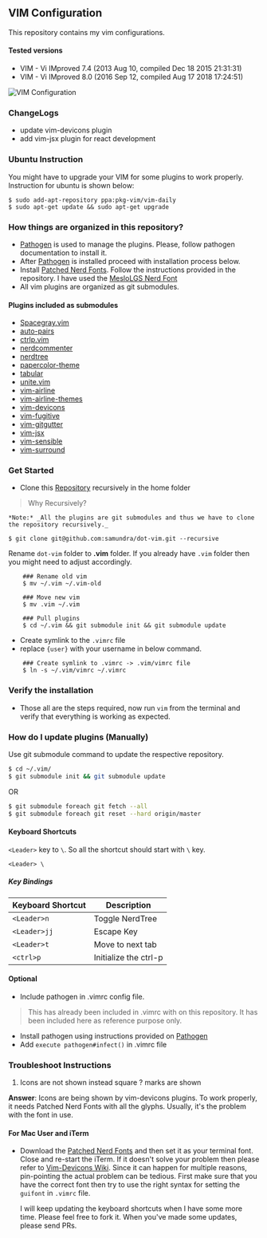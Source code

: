 ## VIM Configuration

This repository contains my vim configurations.

#### Tested versions 
- VIM - Vi IMproved 7.4 (2013 Aug 10, compiled Dec 18 2015 21:31:31)
- VIM - Vi IMproved 8.0 (2016 Sep 12, compiled Aug 17 2018 17:24:51)

![VIM
Configuration](https://cloud.githubusercontent.com/assets/760855/22799834/ca4429de-ef39-11e6-8866-c5968a0dc5c4.png)

### ChangeLogs

- update vim-devicons plugin
- add vim-jsx plugin for react development

### Ubuntu Instruction

You might have to upgrade your VIM for some plugins to work
properly. Instruction for ubuntu is shown below:

```shell
$ sudo add-apt-repository ppa:pkg-vim/vim-daily
$ sudo apt-get update && sudo apt-get upgrade
```

### How things are organized in this repository?

- [Pathogen] is used to manage the plugins. Please, follow pathogen
  documentation to install it.
- After [Pathogen] is installed proceed with installation process below.
- Install [Patched Nerd Fonts]. Follow the instructions provided in the
  repository. I have used the [MesloLGS Nerd Font](https://github.com/ryanoasis/nerd-fonts/raw/master/patched-fonts/Meslo/S/complete/Meslo%20LG%20S%20Regular%20Nerd%20Font%20Complete.otf)
- All vim plugins are organized as git submodules.

#### Plugins included as submodules

- [Spacegray.vim](https://github.com/ajh17/Spacegray.vim.git)
- [auto-pairs](https://github.com/jiangmiao/auto-pairs.git)
- [ctrlp.vim](https://github.com/ctrlpvim/ctrlp.vim.git)
- [nerdcommenter](https://github.com/scrooloose/nerdcommenter.git)
- [nerdtree](https://github.com/scrooloose/nerdtree.git)
- [papercolor-theme](https://github.com/NLKNguyen/papercolor-theme.git)
- [tabular](https://github.com/godlygeek/tabular.git)
- [unite.vim](https://github.com/Shougo/unite.vim.git)
- [vim-airline](https://github.com/vim-airline/vim-airline.git)
- [vim-airline-themes](https://github.com/vim-airline/vim-airline-themes.git)
- [vim-devicons](https://github.com/ryanoasis/vim-devicons)
- [vim-fugitive](https://github.com/tpope/vim-fugitive.git)
- [vim-gitgutter](https://github.com/airblade/vim-gitgutter.git)
- [vim-jsx](https://github.com/mxw/vim-jsx.git)
- [vim-sensible](https://github.com/tpope/vim-sensible.git)
- [vim-surround](https://github.com/tpope/vim-surround.git)

### Get Started

- Clone this [Repository] recursively in the home folder

> Why Recursively?

    *Note:* _All the plugins are git submodules and thus we have to clone 
    the repository recursively._

```shell
$ git clone git@github.com:samundra/dot-vim.git --recursive
```

Rename `dot-vim` folder to **.vim** folder. If you already have `.vim` 
folder then you might need to adjust accordingly.

```shell
    ### Rename old vim
    $ mv ~/.vim ~/.vim-old
    
    ### Move new vim
    $ mv .vim ~/.vim

    ### Pull plugins
    $ cd ~/.vim && git submodule init && git submodule update 
```
- Create symlink to the `.vimrc` file
- replace `{user}` with your username in below command.

```shell
    ### Create symlink to .vimrc -> .vim/vimrc file
    $ ln -s ~/.vim/vimrc ~/.vimrc
```

### Verify the installation
- Those all are the steps required, now run `vim` from the terminal and
  verify that everything is working as expected.

### How do I update plugins (Manually)

Use git submodule command to update the respective repository.

```bash
$ cd ~/.vim/
$ git submodule init && git submodule update
```

OR

```bash
$ git submodule foreach git fetch --all
$ git submodule foreach git reset --hard origin/master
```

#### Keyboard Shortcuts

`<Leader>` key to ` \ `. So all the shortcut should start with `\` key.

```
<Leader> \
```

##### Key Bindings

|Keyboard Shortcut|Description|
|-----------------|-----------|
|`<Leader>n`|Toggle NerdTree|
|`<Leader>jj`|Escape Key|
|`<Leader>t`|Move to next tab|
|`<ctrl>p`|Initialize the ctrl-p|

#### Optional

- Include pathogen in .vimrc config file.
> This has already been included in .vimrc with on this repository. It
> has been included here as reference purpose only.

- Install pathogen using instructions provided on [Pathogen]
- Add `execute pathogen#infect()` in .vimrc file

### Troubleshoot Instructions

1. Icons are not shown instead square ? marks are shown

**Answer**: Icons are being shown by vim-devicons plugins. To work properly,
it needs Patched Nerd Fonts with all the glyphs. Usually, it's the
problem with the font in use.

#### For Mac User and iTerm

- Download the [Patched Nerd Fonts] and then set it as your terminal
  font. Close and re-start the iTerm. If it doesn't solve your problem
  then please refer to [Vim-Devicons Wiki](https://github.com/ryanoasis/vim-devicons/wiki/FAQ-&-Troubleshooting#why-isnt-it-working-how-come-i-dont-see-any-icons). 
  Since it can happen for multiple reasons, pin-pointing the actual problem can be tedious. First make sure that you have the correct font then try to use the right syntax for setting the `guifont` in `.vimrc` file.
  
  I will keep updating the keyboard shortcuts when I have some more time. Please feel free to fork it. When you've made some updates, please send PRs.

[Repository]:https://github.com/samundra/vim.git
[Pathogen]:https://github.com/tpope/vim-pathogen#installation
[Patched Nerd Fonts]:https://github.com/ryanoasis/nerd-fonts
